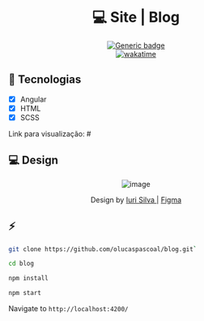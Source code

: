 <div align="center">

  # 💻 Site | Blog
  [![Generic badge](https://img.shields.io/badge/Made%20by-Lucas%20Pascoal-purple.svg)](https://shields.io/)  
  [![wakatime](https://wakatime.com/badge/user/ae0cdf89-1fb6-4933-9a13-aed46d581a32/project/ea0f944a-795a-4b70-a20e-f7b17e101bd4.svg)](https://wakatime.com/badge/user/ae0cdf89-1fb6-4933-9a13-aed46d581a32/project/ea0f944a-795a-4b70-a20e-f7b17e101bd4)
  
</div>

## :rocket: Tecnologias
- [x] Angular
- [x] HTML
- [x] SCSS

Link para visualização: #

## :computer: Design
<div align="center">
  
  ![image](https://user-images.githubusercontent.com/66574231/159145097-1e309de3-855e-428d-a76a-693abd867d0b.png)
  
  Design by <a href="https://github.com/iuricode"> Iuri Silva </a> | <a href="https://www.figma.com/file/Yb9IBH56g7T1hdIyZ3BMNO/Desafios---Codel%C3%A2ndia?node-id=0%3A1"> Figma </a>
</div>

## ⚡
```sh
git clone https://github.com/olucaspascoal/blog.git`
```
```sh
cd blog
```
```sh
npm install
```
```sh
npm start
```

Navigate to `http://localhost:4200/`

